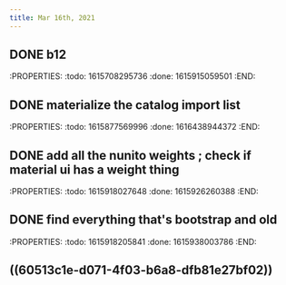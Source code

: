 ```yaml
---
title: Mar 16th, 2021
---
```


## DONE b12
:PROPERTIES:
:todo: 1615708295736
:done: 1615915059501
:END:
## DONE materialize the catalog import list
:PROPERTIES:
:todo: 1615877569996
:done: 1616438944372
:END:
## DONE add all the nunito weights ; check if material ui has a weight thing
:PROPERTIES:
:todo: 1615918027648
:done: 1615926260388
:END:
## DONE find everything that's bootstrap and old
:PROPERTIES:
:todo: 1615918205841
:done: 1615938003786
:END:
## ((60513c1e-d071-4f03-b6a8-dfb81e27bf02))
